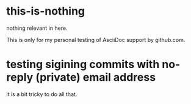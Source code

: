 # this-is-nothing

nothing relevant in here.

This is only for my personal testing of AsciiDoc support by github.com.

# testing sigining commits with no-reply (private) email address

it is a bit tricky to do all that.

